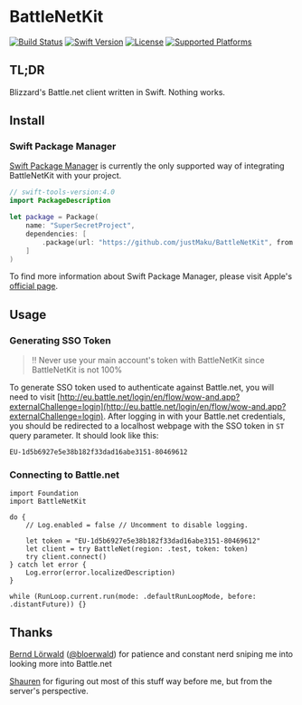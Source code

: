 # BattleNetKit

[![Build Status](https://img.shields.io/circleci/project/github/justMaku/BattleNetKit/master.svg?style=flat)]()
[![Swift Version](https://img.shields.io/badge/swift-4.0-orange.svg?style-flat)]()
[![License](https://img.shields.io/github/license/justMaku/BattleNetKit.svg)]()
[![Supported Platforms](https://img.shields.io/badge/platforms-macOS%20%7C%20iOS%20%7C%20watchOS%20%7C%20tvOS%20%7C%20Linux-purple.svg)]()

## TL;DR

Blizzard's Battle.net client written in Swift. Nothing works.

## Install

### Swift Package Manager

[Swift Package Manager](https://github.com/apple/swift-package-manager) is currently the only supported way of integrating BattleNetKit with your project.

```swift
// swift-tools-version:4.0
import PackageDescription

let package = Package(
    name: "SuperSecretProject",
    dependencies: [
        .package(url: "https://github.com/justMaku/BattleNetKit", from: "0.1.0")
    ]
)
```

To find more information about Swift Package Manager, please visit Apple's [official page](https://swift.org/package-manager/).

## Usage

### Generating SSO Token

> ‼️ Never use your main account's token with BattleNetKit since BattleNetKit is not 100% 

To generate SSO token used to authenticate against Battle.net, you will need to visit [http://eu.battle.net/login/en/flow/wow-and.app?externalChallenge=login](http://eu.battle.net/login/en/flow/wow-and.app?externalChallenge=login). After logging in with your Battle.net credentials, you should be redirected to a localhost webpage with the SSO token in `ST` query parameter. It should look like this: 

```
EU-1d5b6927e5e38b182f33dad16abe3151-80469612
```

### Connecting to Battle.net

```
import Foundation
import BattleNetKit

do {
    // Log.enabled = false // Uncomment to disable logging.
   
    let token = "EU-1d5b6927e5e38b182f33dad16abe3151-80469612" 
    let client = try BattleNet(region: .test, token: token)
    try client.connect()
} catch let error {
    Log.error(error.localizedDescription)
}

while (RunLoop.current.run(mode: .defaultRunLoopMode, before: .distantFuture)) {}
```

## Thanks
[Bernd Lörwald](https://github.com/bloerwald) ([@bloerwald](https://twitter.com/bloerwald)) for patience and constant nerd sniping me into looking more into Battle.net

[Shauren](https://github.com/Shauren) for figuring out most of this stuff way before me, but from the server's perspective.
